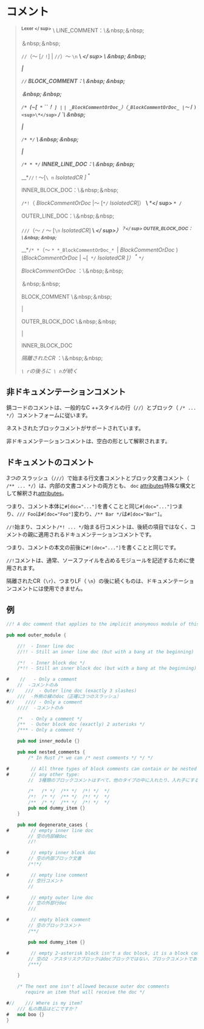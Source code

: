 # <!--Comments--> コメント

> <!--**<sup>Lexer</sup>** \ LINE_COMMENT:\ &nbsp;&nbsp;-->
> **<sup> Lexer </ sup>** \ LINE_COMMENT：\＆nbsp;＆nbsp;
> <!--&nbsp;&nbsp;-->
> ＆nbsp;＆nbsp;
> <!--`//` (~ [`/` `!`] | `//`) ~ `\n`  __\ *</sup>\ &nbsp;&nbsp;*__ -->
> `//`（〜 [`/` `!`] | `//`）〜 `\n`  __\ *</ sup> \＆nbsp;＆nbsp;*__ 
> <!-- __*|*__ -->
>  __*|*__ 
> <!-- __*`//` BLOCK_COMMENT:\ &nbsp;&nbsp;*__ -->
>  __*`//` BLOCK_COMMENT：\＆nbsp;＆nbsp;*__ 
> <!-- __*&nbsp;&nbsp;*__ -->
>  __*＆nbsp;＆nbsp;*__ 
> <!-- __*`/* `(~[` *` `!`] | `* *` | _BlockCommentOrDoc_) (_BlockCommentOrDoc_ | ~`* / `)<sup>\*</sup>` */`\ &nbsp;&nbsp;*__ -->
>  __*`/* `(~[` *` ``！ `] |`* *`| _BlockCommentOrDoc_）（_BlockCommentOrDoc_ |〜`* / `)<sup>\*</sup>` */ `\＆nbsp;*__ 
> <!-- __*|*__ -->
>  __*|*__ 
> <!-- __*`/* */`\ &nbsp;&nbsp;*__ -->
>  __*`/* */` \＆nbsp;＆nbsp;*__ 
> <!-- __*|*__ -->
>  __*|*__ 
> <!-- __*`/* * */` INNER_LINE_DOC:\ &nbsp;&nbsp;*__ -->
>  __*`/* * */` INNER_LINE_DOC：\＆nbsp;＆nbsp;*__ 
> <!-- __*`//!` ~[`\n` _IsolatedCR_]<sup>\*__ -->
>  __*`//！`〜[`\ n` _IsolatedCR _] <sup> \*__ 
> 
> <!--INNER_BLOCK_DOC:\ &nbsp;&nbsp;-->
> INNER_BLOCK_DOC：\＆nbsp;＆nbsp;
> <!--`/*!` ( _BlockCommentOrDoc_  | ~ [`*/` _IsolatedCR_])  __\ *</sup> `* /`__ -->
> `/*!`（  _BlockCommentOrDoc_  |〜 [`*/` _IsolatedCR_]）  __\ *</ sup> `* /`__ 
> 
> <!--OUTER_LINE_DOC:\ &nbsp;&nbsp;-->
> OUTER_LINE_DOC：\＆nbsp;＆nbsp;
> <!--`///` (~ `/` ~ [`\n` _IsolatedCR_]  __\ *</sup>)<sup>?</sup> OUTER_BLOCK_DOC:\ &nbsp;&nbsp;*__ -->
> `///`（〜 `/` 〜 [`\n` _IsolatedCR_]  __\ *</ sup>）<sup>？</ sup> OUTER_BLOCK_DOC：\＆nbsp;＆nbsp;*__ 
> <!-- __*`/* *` (~`* `| _BlockCommentOrDoc_ ) (_BlockCommentOrDoc_ | ~[` */` _IsolatedCR_])<sup>\*__  `*/`-->
>  __*`/* *`（〜 `* *_BlockCommentOrDoc_* `| _BlockCommentOrDoc_ ) (_BlockCommentOrDoc_ | ~[` */` _IsolatedCR _]）<sup> \*__  `*/`
> 
> <!-- _BlockCommentOrDoc_ :\ &nbsp;&nbsp;-->
>  _BlockCommentOrDoc_ ：\＆nbsp;＆nbsp;
> <!--&nbsp;&nbsp;-->
> ＆nbsp;＆nbsp;
> <!--BLOCK_COMMENT\ &nbsp;&nbsp;-->
> BLOCK_COMMENT \＆nbsp;＆nbsp;
> <!--|-->
> |
> <!--OUTER_BLOCK_DOC\ &nbsp;&nbsp;-->
> OUTER_BLOCK_DOC \＆nbsp;＆nbsp;
> <!--|-->
> |
> <!--INNER_BLOCK_DOC-->
> INNER_BLOCK_DOC
> 
> <!-- _IsolatedCR_ :\ &nbsp;&nbsp;-->
>  _隔離されたCR_ ：\＆nbsp;＆nbsp;
> <!-- _A `\r` not followed by a `\n`_ -->
>  _`\ r`の後ろに` \ n`が続く_ 

## <!--Non-doc comments--> 非ドキュメンテーションコメント

<!--Comments in Rust code follow the general C++ style of line (`//`) and block (`/* ... */`) comment forms.-->
錆コードのコメントは、一般的なC ++スタイルの行（`//`）とブロック（ `/* ... */`）コメントフォームに従います。
<!--Nested block comments are supported.-->
ネストされたブロックコメントがサポートされています。

<!--Non-doc comments are interpreted as a form of whitespace.-->
非ドキュメンテーションコメントは、空白の形として解釈されます。

## <!--Doc comments--> ドキュメントのコメント

<!--Line doc comments beginning with exactly  _three_  slashes (`///`), and block doc comments (`/** ... */`), both inner doc comments, are interpreted as a special syntax for `doc` [attributes].-->
 _3つの_ スラッシュ（`///`）で始まる行文書コメントとブロック文書コメント（ `/** ... */`）は、内部の文書コメントの両方とも、 `doc` [attributes]特殊な構文として解釈され[attributes]。
<!--That is, they are equivalent to writing `#[doc="..."]` around the body of the comment, ie, `/// Foo` turns into `#[doc="Foo"]` and `/** Bar */` turns into `#[doc="Bar"]`.-->
つまり、コメント本体に`#[doc="..."]`を書くことと同じ`#[doc="..."]`つまり、`/// Foo`は`#[doc="Foo"]`変わり、`/** Bar */`は`#[doc="Bar"]`。

<!--Line comments beginning with `//!` and block comments `/*! ... */` are doc comments that apply to the parent of the comment, rather than the item that follows.-->
`//!`始まり、コメント`/*! ... */`始まる行コメントは、後続の項目ではなく、コメントの親に適用されるドキュメンテーションコメントです。
<!--That is, they are equivalent to writing `#![doc="..."]` around the body of the comment.-->
つまり、コメントの本文の前後に`#![doc="..."]`を書くことと同じです。
<!--`//!` comments are usually used to document modules that occupy a source file.-->
`//!`コメントは、通常、ソースファイルを占めるモジュールを記述するために使用されます。

<!--Isolated CRs (`\r`), ie not followed by LF (`\n`), are not allowed in doc comments.-->
隔離されたCR（`\r`）、つまりLF（ `\n`）の後に続くものは、ドキュメンテーションコメントには使用できません。

## <!--Examples--> 例

```rust
//! A doc comment that applies to the implicit anonymous module of this crate

pub mod outer_module {

    //!  - Inner line doc
    //!! - Still an inner line doc (but with a bang at the beginning)

    /*!  - Inner block doc */
    /*!! - Still an inner block doc (but with a bang at the beginning) */

#    //   - Only a comment
    //  -コメントのみ
#//    ///  - Outer line doc (exactly 3 slashes)
    ///  -外側の線のdoc（正確に3つのスラッシュ）
#//    //// - Only a comment
    ////  -コメントのみ

    /*   - Only a comment */
    /**  - Outer block doc (exactly) 2 asterisks */
    /*** - Only a comment */

    pub mod inner_module {}

    pub mod nested_comments {
        /* In Rust /* we can /* nest comments */ */ */

#        // All three types of block comments can contain or be nested inside
#        // any other type:
        //  3種類のブロックコメントはすべて、他のタイプの中に入れたり、入れ子にすることができます。

        /*   /* */  /** */  /*! */  */
        /*!  /* */  /** */  /*! */  */
        /**  /* */  /** */  /*! */  */
        pub mod dummy_item {}
    }

    pub mod degenerate_cases {
#        // empty inner line doc
        // 空の内部線doc
        //!

#        // empty inner block doc
        // 空の内部ブロック文書
        /*!*/

#        // empty line comment
        // 空行コメント
        //

#        // empty outer line doc
        // 空の外部行doc
        ///

#        // empty block comment
        // 空のブロックコメント
        /**/

        pub mod dummy_item {}

#        // empty 2-asterisk block isn't a doc block, it is a block comment
        // 空の2 -アスタリスクブロックはdocブロックではない、ブロックコメントである
        /***/

    }

    /* The next one isn't allowed because outer doc comments
       require an item that will receive the doc */

#//    /// Where is my item?
    /// 私の商品はどこですか？
#   mod boo {}
}
```

[attributes]: attributes.html
